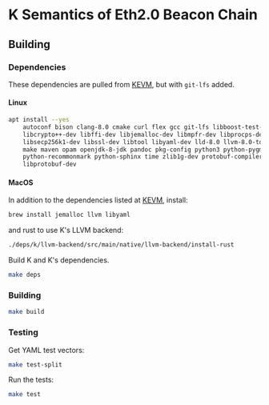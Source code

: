 K Semantics of Eth2.0 Beacon Chain
==================================

Building
--------

### Dependencies

These dependencies are pulled from [KEVM](https://github.com/kframework/evm-semantics), but with `git-lfs` added.

#### Linux
```sh
apt install --yes                                                           \
    autoconf bison clang-8.0 cmake curl flex gcc git-lfs libboost-test-dev  \
    libcrypto++-dev libffi-dev libjemalloc-dev libmpfr-dev libprocps-dev    \
    libsecp256k1-dev libssl-dev libtool libyaml-dev lld-8.0 llvm-8.0-tools  \
    make maven opam openjdk-8-jdk pandoc pkg-config python3 python-pygments \
    python-recommonmark python-sphinx time zlib1g-dev protobuf-compiler     \
    libprotobuf-dev
```

#### MacOS
In addition to the dependencies listed at [KEVM](https://github.com/kframework/evm-semantics), install:
```sh
brew install jemalloc llvm libyaml
```
and rust to use K's LLVM backend:
```sh
./deps/k/llvm-backend/src/main/native/llvm-backend/install-rust
```


Build K and K's dependencies.

```sh
make deps
```

### Building

```sh
make build
```

### Testing

Get YAML test vectors:

```sh
make test-split
```

Run the tests:

```sh
make test
```
